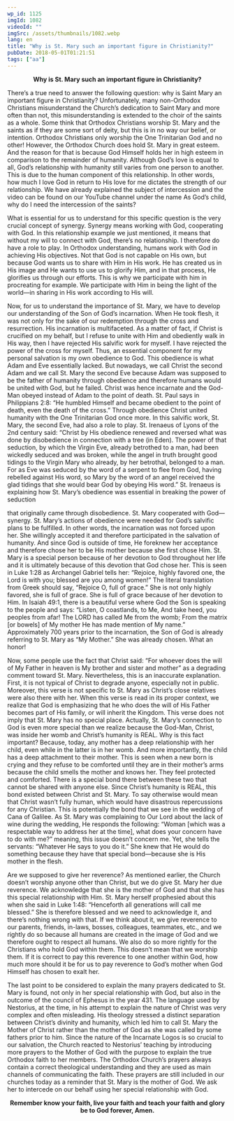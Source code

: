 ```yaml
---
wp_id: 1125
imgId: 1082
videoId: ""
imgSrc: /assets/thumbnails/1082.webp
lang: en
title: "Why is St. Mary such an important figure in Christianity?"
pubDate: 2018-05-01T01:21:51
tags: ["aa"]
---
```


<!-- page: 6 -->

<p style="text-align: center;"><strong>Why is St. Mary such an important figure in Christianity?</strong></p>
<p>There’s a true need to answer the following question: why is Saint Mary an important figure in Christianity? Unfortunately, many non-Orthodox Christians misunderstand the Church’s dedication to Saint Mary and more often than not, this misunderstanding is extended to the choir of the saints as a whole. Some think that Orthodox Christians worship St. Mary and the saints as if they are some sort of deity, but this is in no way our belief, or intention. Orthodox Christians only worship the One Trinitarian God and no other! However, the Orthodox Church does hold St. Mary in great esteem. And the reason for that is because God Himself holds her in high esteem in comparison to the remainder of humanity. Although God’s love is equal to all, God’s relationship with humanity still varies from one person to another. This is due to the human component of this relationship. In other words, how much I love God in return to His love for me dictates the strength of our relationship. We have already explained the subject of intercession and the video can be found on our YouTube channel under the name As God’s child, why do I need the intercession of the saints?</p>
<p>What is essential for us to understand for this specific question is the very crucial concept of synergy. Synergy means working with God, cooperating with God. In this relationship example we just mentioned, it means that without my will to connect with God, there’s no relationship. I therefore do have a role to play. In Orthodox understanding, humans work with God in achieving His objectives. Not that God is not capable on His own, but because God wants us to share with Him in His work. He has created us in His image and He wants to use us to glorify Him, and in that process, He glorifies us through our efforts. This is why we participate with him in procreating for example. We participate with Him in being the light of the world—in sharing in His work according to His will.</p>
<p>Now, for us to understand the importance of St. Mary, we have to develop our understanding of the Son of God’s incarnation. When He took flesh, it was not only for the sake of our redemption through the cross and resurrection. His incarnation is multifaceted. As a matter of fact, if Christ is crucified on my behalf, but I refuse to unite with Him and obediently walk in His way, then I have rejected His salvific work for myself. I have rejected the power of the cross for myself. Thus, an essential component for my personal salvation is my own obedience to God. This obedience is what Adam and Eve essentially lacked. But nowadays, we call Christ the second Adam and we call St. Mary the second Eve because Adam was supposed to be the father of humanity through obedience and therefore humans would be united with God, but he failed. Christ was hence incarnate and the God-Man obeyed instead of Adam to the point of death. St. Paul says in Philippians 2:8: “He humbled Himself and became obedient to the point of death, even the death of the cross.” Through obedience Christ united humanity with the One Trinitarian God once more. In this salvific work, St. Mary, the second Eve, had also a role to play. St. Irenaeus of Lyons of the 2nd century said: “Christ by His obedience renewed and reversed what was done by disobedience in connection with a tree (in Eden). The power of that seduction, by which the Virgin Eve, already betrothed to a man, had been wickedly seduced and was broken, while the angel in truth brought good tidings to the Virgin Mary who already, by her betrothal, belonged to a man. For as Eve was seduced by the word of a serpent to flee from God, having rebelled against His word, so Mary by the word of an angel received the glad tidings that she would bear God by obeying His word.” St. Irenaeus is explaining how St. Mary’s obedience was essential in breaking the power of seduction</p>
<p>that originally came through disobedience. St. Mary cooperated with God—synergy. St. Mary’s actions of obedience were needed for God’s salvific plans to be fulfilled. In other words, the incarnation was not forced upon her. She willingly accepted it and therefore participated in the salvation of humanity. And since God is outside of time, He foreknew her acceptance and therefore chose her to be His mother because she first chose Him. St. Mary is a special person because of her devotion to God throughout her life and it is ultimately because of this devotion that God chose her. This is seen in Luke 1:28 as Archangel Gabriel tells her: “Rejoice, highly favored one, the Lord is with you; blessed are you among women!” The literal translation from Greek should say, “Rejoice O, full of grace.” She is not only highly favored, she is full of grace. She is full of grace because of her devotion to Him. In Isaiah 49:1, there is a beautiful verse where God the Son is speaking to the people and says: “Listen, O coastlands, to Me, And take heed, you peoples from afar! The LORD has called Me from the womb; From the matrix [or bowels] of My mother He has made mention of My name.” Approximately 700 years prior to the incarnation, the Son of God is already referring to St. Mary as “My Mother.” She was already chosen. What an honor!</p>
<p>Now, some people use the fact that Christ said: “For whoever does the will of My Father in heaven is My brother and sister and mother” as a degrading comment toward St. Mary. Nevertheless, this is an inaccurate explanation. First, it is not typical of Christ to degrade anyone, especially not in public. Moreover, this verse is not specific to St. Mary as Christ’s close relatives were also there with her. When this verse is read in its proper context, we realize that God is emphasizing that he who does the will of His Father becomes part of His family, or will inherit the Kingdom. This verse does not imply that St. Mary has no special place. Actually, St. Mary’s connection to God is even more special than we realize because the God-Man, Christ, was inside her womb and Christ’s humanity is REAL. Why is this fact important? Because, today, any mother has a deep relationship with her child, even while in the latter is in her womb. And more importantly, the child has a deep attachment to their mother. This is seen when a new born is crying and they refuse to be comforted until they are in their mother’s arms because the child smells the mother and knows her. They feel protected and comforted. There is a special bond there between these two that cannot be shared with anyone else. Since Christ’s humanity is REAL, this bond existed between Christ and St. Mary. To say otherwise would mean that Christ wasn’t fully human, which would have disastrous repercussions for any Christian. This is potentially the bond that we see in the wedding of Cana of Galilee. As St. Mary was complaining to Our Lord about the lack of wine during the wedding, He responds the following: “Woman [which was a respectable way to address her at the time], what does your concern have to do with me?” meaning, this issue doesn’t concern me. Yet, she tells the servants: “Whatever He says to you do it.” She knew that He would do something because they have that special bond—because she is His mother in the flesh.</p>
<p>Are we supposed to give her reverence? As mentioned earlier, the Church doesn’t worship anyone other than Christ, but we do give St. Mary her due reverence. We acknowledge that she is the mother of God and that she has this special relationship with Him. St. Mary herself prophesied about this when she said in Luke 1:48: “Henceforth all generations will call me blessed.” She is therefore blessed and we need to acknowledge it, and there’s nothing wrong with that. If we think about it, we give reverence to our parents, friends, in-laws, bosses, colleagues, teammates, etc., and we rightly do so because all humans are created in the image of God and we therefore ought to respect all humans. We also do so more rightly for the Christians who hold God within them. This doesn’t mean that we worship them. If it is correct to pay this reverence to one another within God, how much more should it be for us to pay reverence to God’s mother when God Himself has chosen to exalt her.</p>
<p>The last point to be considered to explain the many prayers dedicated to St. Mary is found, not only in her special relationship with God, but also in the outcome of the council of Ephesus in the year 431. The language used by Nestorius, at the time, in his attempt to explain the nature of Christ was very complex and often misleading. His theology stressed a distinct separation between Christ’s divinity and humanity, which led him to call St. Mary the Mother of Christ rather than the mother of God as she was called by some fathers prior to him. Since the nature of the Incarnate Logos is so crucial to our salvation, the Church reacted to Nestorius’ teaching by introducing more prayers to the Mother of God with the purpose to explain the true Orthodox faith to her members. The Orthodox Church’s prayers always contain a correct theological understanding and they are used as main channels of communicating the faith. These prayers are still included in our churches today as a reminder that St. Mary is the mother of God. We ask her to intercede on our behalf using her special relationship with God.</p>
<p style="text-align: center;"><strong>Remember know your faith, live your faith and teach your faith and glory be to God forever, Amen.</strong></p>
